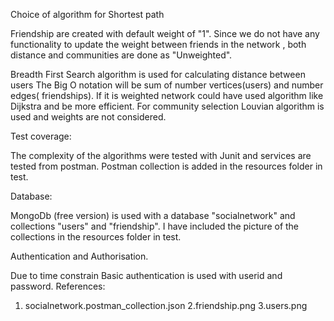 Choice of algorithm for Shortest path

Friendship are created with default weight of "1". Since we do not have any functionality to update the weight between friends in the network , both distance and communities are done as "Unweighted".

Breadth First Search algorithm is used for calculating distance between users The Big O notation will be sum of number vertices(users) and number edges( friendships). If it is weighted network could have used algorithm like Dijkstra and be more efficient.
For community selection Louvian algorithm is used and weights are not considered.


Test coverage:

The complexity of the algorithms were tested with Junit and services are tested from postman. Postman collection is added in the resources folder in test.

Database:

MongoDb (free version) is used with a database "socialnetwork" and collections "users" and "friendship". I have included the picture of the collections in the resources folder in test.

Authentication and Authorisation.

Due to time constrain Basic authentication is used with userid and password.
References:
1. socialnetwork.postman_collection.json
2.friendship.png
3.users.png   
